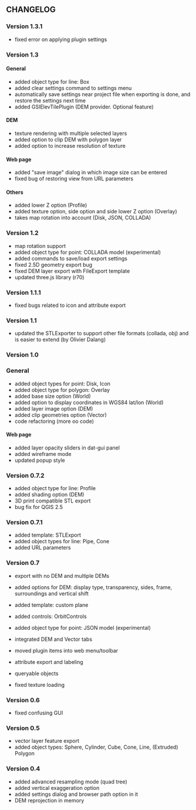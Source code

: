 ## CHANGELOG

### Version 1.3.1

* fixed error on applying plugin settings

### Version 1.3

#### General

* added object type for line: Box
* added clear settings command to settings menu
* automatically save settings near project file when exporting is done, and restore the settings next time
* added GSIElevTilePlugin (DEM provider. Optional feature)

#### DEM

* texture rendering with multiple selected layers
* added option to clip DEM with polygon layer
* added option to increase resolution of texture

#### Web page

* added "save image" dialog in which image size can be entered
* fixed bug of restoring view from URL parameters

#### Others

* added lower Z option (Profile)
* added texture option, side option and side lower Z option (Overlay)
* takes map rotation into account (Disk, JSON, COLLADA)


### Version 1.2

* map rotation support
* added object type for point: COLLADA model (experimental)
* added commands to save/load export settings
* fixed 2.5D geometry export bug
* fixed DEM layer export with FileExport template
* updated three.js library (r70)


### Version 1.1.1

* fixed bugs related to icon and attribute export

### Version 1.1

* updated the STLExporter to support other file formats (collada, obj) and is easier to extend (by Olivier Dalang)


### Version 1.0

### General

* added object types for point: Disk, Icon
* added object type for polygon: Overlay
* added base size option (World)
* added option to display coordinates in WGS84 lat/lon (World)
* added layer image option (DEM)
* added clip geometries option (Vector)
* code refactoring (more oo code)

#### Web page

* added layer opacity sliders in dat-gui panel
* added wireframe mode
* updated popup style


### Version 0.7.2

* added object type for line: Profile
* added shading option (DEM)
* 3D print compatible STL export
* bug fix for QGIS 2.5

### Version 0.7.1

* added template: STLExport
* added object types for line: Pipe, Cone
* added URL parameters

### Version 0.7

* export with no DEM and multiple DEMs
* added options for DEM: display type, transparency, sides, frame, surroundings and vertical shift
* added template: custom plane
* added controls: OrbitControls
* added object type for point: JSON model (experimental)
* integrated DEM and Vector tabs
* moved plugin items into web menu/toolbar

* attribute export and labeling
* queryable objects
* fixed texture loading


### Version 0.6

* fixed confusing GUI


### Version 0.5

* vector layer feature export
* added object types: Sphere, Cylinder, Cube, Cone, Line, (Extruded) Polygon


### Version 0.4

* added advanced resampling mode (quad tree)
* added vertical exaggeration option
* added settings dialog and browser path option in it
* DEM reprojection in memory
